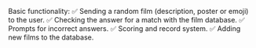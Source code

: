 Basic functionality:
✅ Sending a random film (description, poster or emoji) to the user.
✅ Checking the answer for a match with the film database.
✅ Prompts for incorrect answers.
✅ Scoring and record system.
✅ Adding new films to the database.
